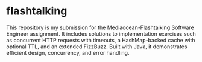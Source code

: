 # flashtalking
This repository is my submission for the Mediaocean-Flashtalking Software Engineer assignment. It includes solutions to implementation exercises such as concurrent HTTP requests with timeouts, a HashMap-backed cache with optional TTL, and an extended FizzBuzz. Built with Java, it demonstrates efficient design, concurrency, and error handling.
